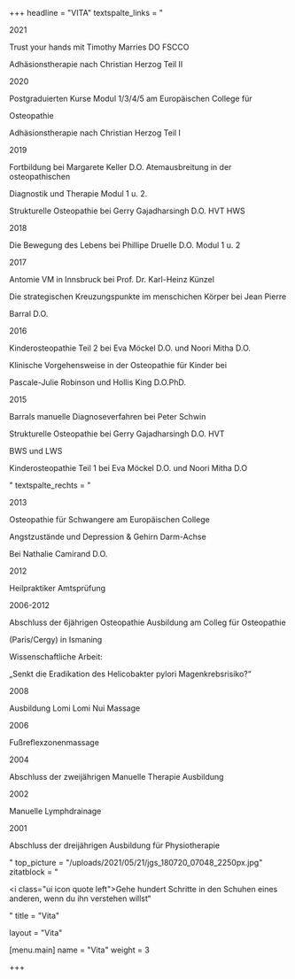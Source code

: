 +++
headline = "VITA"
textspalte_links = "<p>2021</p><p>Trust your hands mit Timothy Marries DO FSCCO</p><p>Adhäsionstherapie nach Christian Herzog Teil II</p><p>2020</p><p>Postgraduierten Kurse Modul 1/3/4/5 am Europäischen College für</p><p>Osteopathie</p><p>Adhäsionstherapie nach Christian Herzog Teil I</p><p>2019</p><p>Fortbildung bei Margarete Keller D.O. Atemausbreitung in der osteopathischen</p><p>Diagnostik und Therapie Modul 1 u. 2.</p><p>Strukturelle Osteopathie bei Gerry Gajadharsingh D.O. HVT HWS</p><p>2018</p><p>Die Bewegung des Lebens bei Phillipe Druelle D.O. Modul 1 u. 2</p><p>2017</p><p>Antomie VM in Innsbruck bei Prof. Dr. Karl-Heinz Künzel</p><p>Die strategischen Kreuzungspunkte im menschichen Körper bei Jean Pierre</p><p>Barral D.O.</p><p>2016</p><p>Kinderosteopathie Teil 2 bei Eva Möckel D.O. und Noori Mitha D.O.</p><p>Klinische Vorgehensweise in der Osteopathie für Kinder bei</p><p>Pascale-Julie Robinson und Hollis King D.O.PhD.</p><p>2015</p><p>Barrals manuelle Diagnoseverfahren bei Peter Schwin</p><p>Strukturelle Osteopathie bei Gerry Gajadharsingh D.O. HVT</p><p>BWS und LWS</p><p>Kinderosteopathie Teil 1 bei Eva Möckel D.O. und Noori Mitha D.O</p>"
textspalte_rechts = "<p>2013</p><p>Osteopathie für Schwangere am Europäischen College</p><p>Angstzustände und Depression &amp; Gehirn Darm-Achse</p><p>Bei Nathalie Camirand D.O.</p><p>2012</p><p>Heilpraktiker Amtsprüfung</p><p>2006-2012</p><p>Abschluss der 6jährigen Osteopathie Ausbildung am Colleg für Osteopathie</p><p>(Paris/Cergy) in Ismaning</p><p>Wissenschaftliche Arbeit:</p><p>„Senkt die Eradikation des Helicobakter pylori Magenkrebsrisiko?“</p><p>2008</p><p>Ausbildung Lomi Lomi Nui Massage</p><p>2006</p><p>Fußreflexzonenmassage</p><p>2004</p><p>Abschluss der zweijährigen Manuelle Therapie Ausbildung</p><p>2002</p><p>Manuelle Lymphdrainage</p><p>2001</p><p>Abschluss der dreijährigen Ausbildung für Physiotherapie</p>"
top_picture = "/uploads/2021/05/21/jgs_180720_07048_2250px.jpg"
zitatblock = "<p><i class=\"ui icon quote left\"></i>Gehe hundert Schritte in den Schuhen eines anderen, wenn du ihn verstehen willst“</p>"
title = "Vita"

layout = "Vita"

[menu.main]
name = "Vita"
weight = 3

+++
